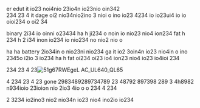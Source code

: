 er edut it io23 noi4nio 23io4n io23nio  oin342  
234
23 4 it dage oi2 nio34nio2ino 3 nioi o ino io23 4234 io io23ui4 io io oioi234 o oi2 34

binary 2i34 io oinni o23434
ha 
h 
ji234 o noin io nio23 nio4 ion234 fat 
h  
234
h 2 i34 inon io234 io nio234 no nio2 nio o

ha
ha battery 2io34in o nio23ni  nio234 ga it io2 3oin4n io23 nio4in o ino 2345o i2io 3 io234
ha
h fat oi234 oi23 io4 ion23 nio4 io23 io4ioi 234 

234 
23
 4
23![51g67RWEgeL _AC_UL640_QL65_](https://github.com/eduffield9/expert-system/assets/152788646/e35a9882-b640-4150-b1eb-52ee7cd7ce6b)

 4 
234
  23
4
 23 gone 2983489289734789 23 48792 897398 289 3 4h8982 n934ioio 23ioion nio 2io3 4io o o 234 
4 
234

2 3234 io2ino3 nio2 nio34n io23 nio4 ino2io io234 
